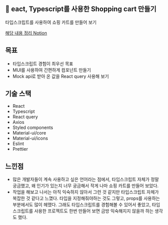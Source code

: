 ## 🛒 eact, Typescript를 사용한 Shopping cart 만들기

타입스크립트를 사용하여 쇼핑 카트를 만들어 보기

[해당 내용 정리 Notion](https://www.notion.so/yerimgim/React-Typescript-Shopping-Cart-cac6fe10b9f04be9894e246c84a36e1d)

## 목표

- 타입스크립트 경험이 최우선 목표
- MUI를 사용하여 간편하게 컴포넌트 만들기
- Mock api로 받아 온 값을 React query 사용해 보기

## 기술 스택

- React
- Typescript
- React query
- Axios
- Styled components
- Material-ui/core
- Material-ui/icons
- Eslint
- Prettier

## 느낀점

- 많은 개발자들이 계속 사용하고 싶은 언어라는 점에서, 타입스크립트 자체가 정말 궁금했고, 왜 인기가 있는지 너무 궁금해서 작게 나마 쇼핑 카트를 만들어 보았다.
- 작업을 해보고 나서는 아직 익숙하지 않아서 그런 것 같지만 타입스크립트 자체가 복잡한 것 같다고 느꼈다. 타입을 지정해줘야하는 것도 그렇고, props를 사용하는 부분에서도 많이 헤맸다.
  그래도 타입스크립트를 경험해볼 수 있어서 좋았고, 타입스크립트를 사용한 프로젝트도 한번 만들어 보면 금방 익숙해지지 않을까 하는 생각도 했다.

